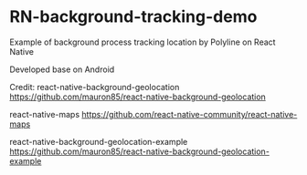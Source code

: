 # RN-background-tracking-demo
Example of background process tracking location by Polyline on React Native

Developed base on Android

Credit:
react-native-background-geolocation
https://github.com/mauron85/react-native-background-geolocation

react-native-maps
https://github.com/react-native-community/react-native-maps

react-native-background-geolocation-example
https://github.com/mauron85/react-native-background-geolocation-example
